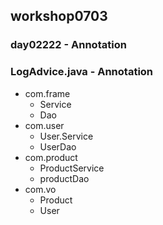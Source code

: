 ## workshop0703

### day02222 - Annotation

### LogAdvice.java - Annotation



- com.frame
  - Service
  - Dao
- com.user
  - User.Service
  - UserDao
- com.product
  - ProductService
  - productDao
- com.vo
  - Product
  - User



